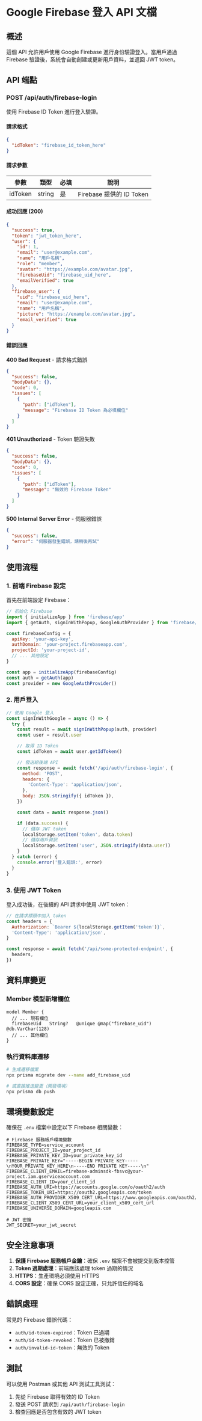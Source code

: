 # Google Firebase 登入 API 文檔

## 概述

這個 API 允許用戶使用 Google Firebase 進行身份驗證登入。當用戶通過 Firebase 驗證後，系統會自動創建或更新用戶資料，並返回 JWT token。

## API 端點

### POST /api/auth/firebase-login

使用 Firebase ID Token 進行登入驗證。

#### 請求格式

```json
{
  "idToken": "firebase_id_token_here"
}
```

#### 請求參數

| 參數    | 類型   | 必填 | 說明                     |
| ------- | ------ | ---- | ------------------------ |
| idToken | string | 是   | Firebase 提供的 ID Token |

#### 成功回應 (200)

```json
{
  "success": true,
  "token": "jwt_token_here",
  "user": {
    "id": 1,
    "email": "user@example.com",
    "name": "用戶名稱",
    "role": "member",
    "avatar": "https://example.com/avatar.jpg",
    "firebaseUid": "firebase_uid_here",
    "emailVerified": true
  },
  "firebase_user": {
    "uid": "firebase_uid_here",
    "email": "user@example.com",
    "name": "用戶名稱",
    "picture": "https://example.com/avatar.jpg",
    "email_verified": true
  }
}
```

#### 錯誤回應

**400 Bad Request** - 請求格式錯誤

```json
{
  "success": false,
  "bodyData": {},
  "code": 0,
  "issues": [
    {
      "path": ["idToken"],
      "message": "Firebase ID Token 為必填欄位"
    }
  ]
}
```

**401 Unauthorized** - Token 驗證失敗

```json
{
  "success": false,
  "bodyData": {},
  "code": 0,
  "issues": [
    {
      "path": ["idToken"],
      "message": "無效的 Firebase Token"
    }
  ]
}
```

**500 Internal Server Error** - 伺服器錯誤

```json
{
  "success": false,
  "error": "伺服器發生錯誤，請稍後再試"
}
```

## 使用流程

### 1. 前端 Firebase 設定

首先在前端設定 Firebase：

```javascript
// 初始化 Firebase
import { initializeApp } from 'firebase/app'
import { getAuth, signInWithPopup, GoogleAuthProvider } from 'firebase/auth'

const firebaseConfig = {
  apiKey: 'your-api-key',
  authDomain: 'your-project.firebaseapp.com',
  projectId: 'your-project-id',
  // ... 其他設定
}

const app = initializeApp(firebaseConfig)
const auth = getAuth(app)
const provider = new GoogleAuthProvider()
```

### 2. 用戶登入

```javascript
// 使用 Google 登入
const signInWithGoogle = async () => {
  try {
    const result = await signInWithPopup(auth, provider)
    const user = result.user

    // 取得 ID Token
    const idToken = await user.getIdToken()

    // 發送給後端 API
    const response = await fetch('/api/auth/firebase-login', {
      method: 'POST',
      headers: {
        'Content-Type': 'application/json',
      },
      body: JSON.stringify({ idToken }),
    })

    const data = await response.json()

    if (data.success) {
      // 儲存 JWT token
      localStorage.setItem('token', data.token)
      // 儲存用戶資訊
      localStorage.setItem('user', JSON.stringify(data.user))
    }
  } catch (error) {
    console.error('登入錯誤:', error)
  }
}
```

### 3. 使用 JWT Token

登入成功後，在後續的 API 請求中使用 JWT token：

```javascript
// 在請求標頭中加入 token
const headers = {
  Authorization: `Bearer ${localStorage.getItem('token')}`,
  'Content-Type': 'application/json',
}

const response = await fetch('/api/some-protected-endpoint', {
  headers,
})
```

## 資料庫變更

### Member 模型新增欄位

```prisma
model Member {
  // ... 現有欄位
  firebaseUid   String?   @unique @map("firebase_uid") @db.VarChar(128)
  // ... 其他欄位
}
```

### 執行資料庫遷移

```bash
# 生成遷移檔案
npx prisma migrate dev --name add_firebase_uid

# 或直接推送變更（開發環境）
npx prisma db push
```

## 環境變數設定

確保在 `.env` 檔案中設定以下 Firebase 相關變數：

```env
# Firebase 服務帳戶環境變數
FIREBASE_TYPE=service_account
FIREBASE_PROJECT_ID=your_project_id
FIREBASE_PRIVATE_KEY_ID=your_private_key_id
FIREBASE_PRIVATE_KEY="-----BEGIN PRIVATE KEY-----\nYOUR_PRIVATE_KEY_HERE\n-----END PRIVATE KEY-----\n"
FIREBASE_CLIENT_EMAIL=firebase-adminsdk-fbsvc@your-project.iam.gserviceaccount.com
FIREBASE_CLIENT_ID=your_client_id
FIREBASE_AUTH_URI=https://accounts.google.com/o/oauth2/auth
FIREBASE_TOKEN_URI=https://oauth2.googleapis.com/token
FIREBASE_AUTH_PROVIDER_X509_CERT_URL=https://www.googleapis.com/oauth2/v1/certs
FIREBASE_CLIENT_X509_CERT_URL=your_client_x509_cert_url
FIREBASE_UNIVERSE_DOMAIN=googleapis.com

# JWT 密鑰
JWT_SECRET=your_jwt_secret
```

## 安全注意事項

1. **保護 Firebase 服務帳戶金鑰**：確保 `.env` 檔案不會被提交到版本控管
2. **Token 過期處理**：前端應該處理 token 過期的情況
3. **HTTPS**：生產環境必須使用 HTTPS
4. **CORS 設定**：確保 CORS 設定正確，只允許信任的域名

## 錯誤處理

常見的 Firebase 錯誤代碼：

- `auth/id-token-expired`：Token 已過期
- `auth/id-token-revoked`：Token 已被撤銷
- `auth/invalid-id-token`：無效的 Token

## 測試

可以使用 Postman 或其他 API 測試工具測試：

1. 先從 Firebase 取得有效的 ID Token
2. 發送 POST 請求到 `/api/auth/firebase-login`
3. 檢查回應是否包含有效的 JWT token
